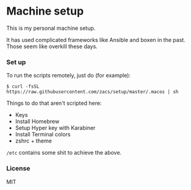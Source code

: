 # Machine setup

This is my personal machine setup.

It has used complicated frameworks like Ansible and boxen in the past. Those seem like overkill these days. 

### Set up

To run the scripts remotely, just do (for example):

    $ curl -fsSL https://raw.githubusercontent.com/zacs/setup/master/.macos | sh

Things to do that aren't scripted here:
- Keys
- Install Homebrew
- Setup Hyper key with Karabiner
- Install Terminal colors
- zshrc + theme

`/etc` contains some shit to achieve the above. 

### License

MIT
